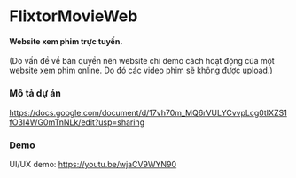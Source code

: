 # FlixtorMovieWeb

#### Website xem phim trực tuyến.
(Do vấn đề về bản quyền nên website chỉ demo cách hoạt động của một website xem phim online. Do đó các video phim sẽ không được upload.)

### Mô tả dự án
https://docs.google.com/document/d/17vh70m_MQ6rVULYCvvpLcg0tIXZS1fO3I4WG0mTnNLk/edit?usp=sharing

### Demo
UI/UX demo: https://youtu.be/wjaCV9WYN90
